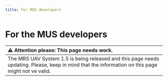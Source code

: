```yaml
---
title: For MUS developers
---
```


# For the MUS developers

| :warning: **Attention please: This page needs work.**                                                                                             |
| :---                                                                                                                                                                                           |
| The MRS UAV System 1.5 is being released and this page needs updating. Please, keep in mind that the information on this page might not ve valid.                                          |
